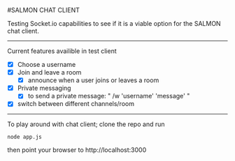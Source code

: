 #SALMON CHAT CLIENT

Testing Socket.io capabilities to see if it is a viable option for the SALMON chat client.

--------------------------------------------------
Current features availible in test client
- [x] Choose a username
- [x] Join and leave a room
  - [x] announce when a user joins or leaves a room
- [x] Private messaging 
  - [x] to send a private message: " /w 'username' 'message' "
- [x] switch between different channels/room

--------------------------------------------------
To play around with chat client; clone the repo and run
```
node app.js
```
then point your browser to http://localhost:3000

